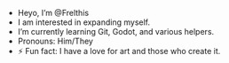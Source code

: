 - Heyo, I’m @Frelthis
- I am interested in expanding myself.
- I’m currently learning Git, Godot, and various helpers.
- Pronouns: Him/They
- ⚡ Fun fact: I have a love for art and those who create it.

<!---
Frelthis/Frelthis is a ✨ special ✨ repository because its `README.md` (this file) appears on your GitHub profile.
You can click the Preview link to take a look at your changes.
--->
